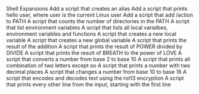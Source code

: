 Shell Expansions
Add a script that creates an alias
Add a script that prints hello user, where user is the current Linux user
Add a script that add /action to PATH
A script that counts the number of directories in the PATH
A script that list environment variables
A script that lists all local varialbes, environment variables and functions
A script that creates a new local variable
A script that creates a new global variable
A script that prints the result of the addition
A script that prints the result of POWER divided by DIVIDE
A script that prints the result of BREATH to the power of LOVE
A script that converts a number from base 2 to base 10
A script that prints all combination of two letters except oo
A script that prints a number with two decimal places
A script that changes a number from base 10 to base 16
A script that encodes and decodes text using the rot13 encryption
A script that prints every other line from the input, starting with the first line
